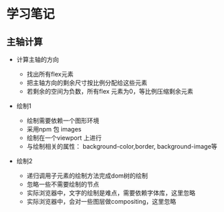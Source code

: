 # 学习笔记

## 主轴计算

* 计算主轴的方向
    * 找出所有flex元素
    * 把主轴方向的剩余尺寸按比例分配给这些元素
    * 若剩余的空间为负数，所有flex 元素为0，等比例压缩剩余元素

* 绘制1
    * 绘制需要依赖一个图形环境
    * 采用npm 包 images
    * 绘制在一个viewport 上进行
    * 与绘制相关的属性： background-color,border, background-image等
* 绘制2
    * 递归调用子元素的绘制方法完成dom树的绘制
    * 忽略一些不需要绘制的节点
    * 实际浏览器中，文字的绘制是难点，需要依赖字体库，这里忽略
    * 实际浏览器中，会对一些图层做compositing，这里忽略